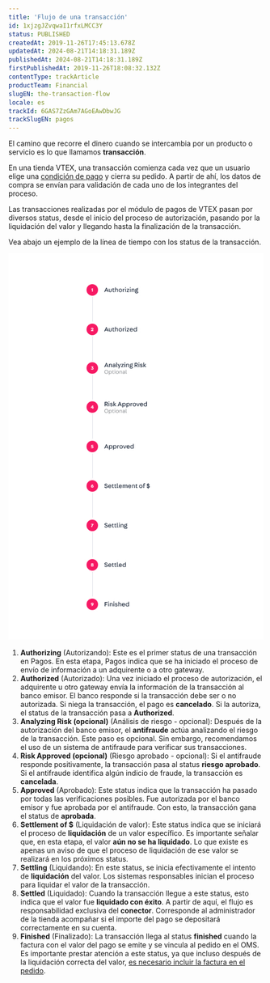 ```yaml
---
title: 'Flujo de una transacción'
id: 1xjzgJZvqwaI1rfxLMCC3Y
status: PUBLISHED
createdAt: 2019-11-26T17:45:13.678Z
updatedAt: 2024-08-21T14:18:31.189Z
publishedAt: 2024-08-21T14:18:31.189Z
firstPublishedAt: 2019-11-26T18:08:32.132Z
contentType: trackArticle
productTeam: Financial
slugEN: the-transaction-flow
locale: es
trackId: 6GAS7ZzGAm7AGoEAwDbwJG
trackSlugEN: pagos
---
```


El camino que recorre el dinero cuando se intercambia por un producto o servicio es lo que llamamos __transacción__.

En una tienda VTEX, una transacción comienza cada vez que un usuario elige una [condición de pago](https://help.vtex.com/es/tutorial/diferencia-entre-medios-de-pago-y-condiciones-de-pago) y cierra su pedido. A partir de ahí, los datos de compra se envían para validación de cada uno de los integrantes del proceso.

Las transacciones realizadas por el módulo de pagos de VTEX pasan por diversos status, desde el inicio del proceso de autorización, pasando por la liquidación del valor y llegando hasta la finalización de la transacción.

Vea abajo un ejemplo de la línea de tiempo con los status de la transacción.

![Transaction Flow](https://raw.githubusercontent.com/vtexdocs/help-center-content/refs/heads/main/docs/es/tracks/pagos/flujo-de-una-transaccion_1.jpg)

1. __Authorizing__ (Autorizando): Este es el primer status de una transacción en Pagos. En esta etapa, Pagos indica que se ha iniciado el proceso de envío de información a un adquirente o a otro gateway.
2. __Authorized__ (Autorizado): Una vez iniciado el proceso de autorización, el adquirente u otro gateway envía la información de la transacción al banco emisor. El banco responde si la transacción debe ser o no autorizada. Si niega la transacción, el pago es __cancelado__. Si la autoriza, el status de la transacción pasa a __Authorized__.
3. __Analyzing Risk (opcional)__ (Análisis de riesgo - opcional): Después de la autorización del banco emisor, el __antifraude__ actúa analizando el riesgo de la transacción. Este paso es opcional. Sin embargo, recomendamos el uso de un sistema de antifraude para verificar sus transacciones.
4. __Risk Approved (opcional)__ (Riesgo aprobado - opcional): Si el antifraude responde positivamente, la transacción pasa al status __riesgo aprobado__. Si el antifraude identifica algún indicio de fraude, la transacción es __cancelada__.
5. __Approved__ (Aprobado): Este status indica que la transacción ha pasado por todas las verificaciones posibles. Fue autorizada por el banco emisor y fue aprobada por el antifraude. Con esto, la transacción gana el status de __aprobada__.
6. __Settlement of $__ (Liquidación de valor): Este status indica que se iniciará el proceso de __liquidación__ de un valor específico. Es importante señalar que, en esta etapa, el valor __aún no se ha liquidado__. Lo que existe es apenas un aviso de que el proceso de liquidación de ese valor se realizará en los próximos status.
7. __Settling__ (Liquidando): En este status, se inicia efectivamente el intento de __liquidación__ del valor. Los sistemas responsables inician el proceso para liquidar el valor de la transacción.
8. __Settled__ (Liquidado): Cuando la transacción llegue a este status, esto indica que el valor fue __liquidado con éxito__. A partir de aquí, el flujo es responsabilidad exclusiva del __conector__. Corresponde al administrador de la tienda acompañar si el importe del pago se depositará correctamente en su cuenta.
9. __Finished__ (Finalizado): La transacción llega al status __finished__ cuando la factura con el valor del pago se emite y se vincula al pedido en el OMS. Es importante prestar atención a este status, ya que incluso después de la liquidación correcta del valor, [es necesario incluir la factura en el pedido](/es/faq/por-que-una-transaccion-fue-capturada-con-exito-pero-no-fue-finalizada-en-el-pci-gateway).
